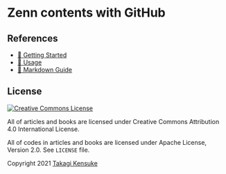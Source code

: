 # Zenn contents with GitHub

## References

- [📒 Getting Started](https://zenn.dev/zenn/articles/install-zenn-cli)
- [📘 Usage](https://zenn.dev/zenn/articles/zenn-cli-guide)
- [📗 Markdown Guide](https://zenn.dev/zenn/articles/markdown-guide)

## License

[![Creative Commons License](https://i.creativecommons.org/l/by/4.0/88x31.png)](http://creativecommons.org/licenses/by/4.0/)

All of articles and books are licensed under Creative Commons Attribution 4.0 International License.

All of codes in articles and books are licensed under Apache License, Version 2.0. See `LICENSE` file.

Copyright 2021 [Takagi Kensuke](/januswel)
